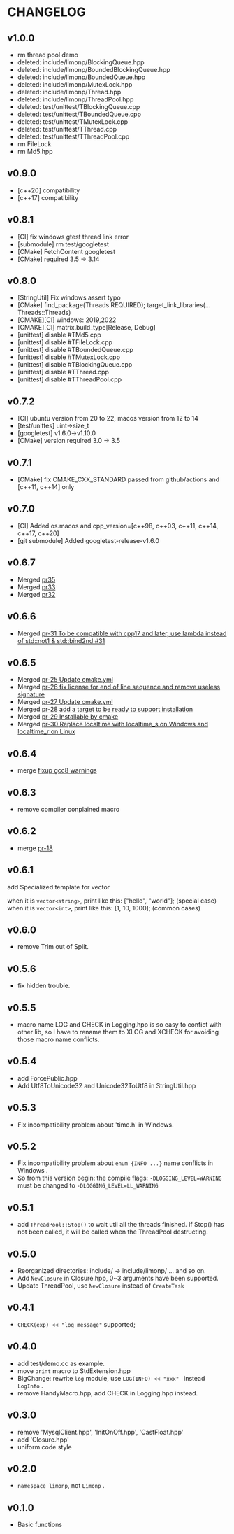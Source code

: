 # CHANGELOG

## v1.0.0

+ rm thread pool demo
+ deleted:    include/limonp/BlockingQueue.hpp
+ deleted:    include/limonp/BoundedBlockingQueue.hpp
+ deleted:    include/limonp/BoundedQueue.hpp
+ deleted:    include/limonp/MutexLock.hpp
+ deleted:    include/limonp/Thread.hpp
+ deleted:    include/limonp/ThreadPool.hpp
+ deleted:    test/unittest/TBlockingQueue.cpp
+ deleted:    test/unittest/TBoundedQueue.cpp
+ deleted:    test/unittest/TMutexLock.cpp
+ deleted:    test/unittest/TThread.cpp
+ deleted:    test/unittest/TThreadPool.cpp
+ rm FileLock
+ rm Md5.hpp

## v0.9.0

+ [c++20] compatibility
+ [c++17] compatibility

## v0.8.1

+ [CI] fix windows gtest thread link error
+ [submodule] rm test/googletest
+ [CMake] FetchContent googletest
+ [CMake] required 3.5 -> 3.14

## v0.8.0

+ [StringUtil] Fix windows assert typo
+ [CMake] find_package(Threads REQUIRED); target_link_libraries(... Threads::Threads)
+ [CMAKE][CI] windows: 2019,2022
+ [CMAKE][CI] matrix.build_type[Release, Debug]
+ [unittest] disable #TMd5.cpp
+ [unittest] disable #TFileLock.cpp
+ [unittest] disable #TBoundedQueue.cpp 
+ [unittest] disable #TMutexLock.cpp 
+ [unittest] disable #TBlockingQueue.cpp 
+ [unittest] disable #TThread.cpp 
+ [unittest] disable #TThreadPool.cpp

## v0.7.2

+ [CI] ubuntu version from 20 to 22, macos version from 12 to 14
+ [test/unittes] uint->size_t
+ [googletest] v1.6.0->v1.10.0
+ [CMake] version required 3.0 -> 3.5

## v0.7.1

+ [CMake] fix CMAKE_CXX_STANDARD passed from github/actions and [c++11, c++14] only

## v0.7.0

+ [CI] Added os.macos and cpp_version=[c++98, c++03, c++11, c++14, c++17, c++20]
+ [git submodule] Added googletest-release-v1.6.0

## v0.6.7

+ Merged [pr35](https://github.com/yanyiwu/limonp/pull/35)
+ Merged [pr33](https://github.com/yanyiwu/limonp/pull/33)
+ Merged [pr32](https://github.com/yanyiwu/limonp/pull/32)

## v0.6.6

+ Merged [pr-31 To be compatible with cpp17 and later, use lambda instead of std::not1 & std::bind2nd #31](https://github.com/yanyiwu/limonp/pull/31)

## v0.6.5

+ Merged [pr-25 Update cmake.yml](https://github.com/yanyiwu/limonp/pull/25)
+ Merged [pr-26 fix license for end of line sequence and remove useless signature](https://github.com/yanyiwu/limonp/pull/26)
+ Merged [pr-27 Update cmake.yml](https://github.com/yanyiwu/limonp/pull/27)
+ Merged [pr-28 add a target to be ready to support installation](https://github.com/yanyiwu/limonp/pull/28)
+ Merged [pr-29 Installable by cmake](https://github.com/yanyiwu/limonp/pull/29)
+ Merged [pr-30 Replace localtime with localtime_s on Windows and localtime_r on Linux](https://github.com/yanyiwu/limonp/pull/30)

## v0.6.4

+ merge [fixup gcc8 warnings](https://github.com/yanyiwu/gojieba/pull/70)

## v0.6.3

+ remove compiler conplained macro

## v0.6.2

+ merge [pr-18](https://github.com/yanyiwu/limonp/pull/18/files)

## v0.6.1

add Specialized template for vector<string>

when it is `vector<string>`, print like this: ["hello", "world"]; (special case)
when it is `vector<int>`, print like this: [1, 10, 1000]; (common cases)

## v0.6.0

+ remove Trim out of Split.

## v0.5.6

+ fix hidden trouble.

## v0.5.5

+ macro name LOG and CHECK in Logging.hpp is so easy to confict with other lib, so I have to rename them to XLOG and XCHECK for avoiding those macro name conflicts.

## v0.5.4

+ add ForcePublic.hpp
+ Add Utf8ToUnicode32 and Unicode32ToUtf8 in StringUtil.hpp

## v0.5.3

+ Fix incompatibility problem about 'time.h' in Windows.

## v0.5.2

+ Fix incompatibility problem about `enum {INFO ...}` name conflicts in Windows .
+ So from this version begin: the compile flags: `-DLOGGING_LEVEL=WARNING` must be changed to `-DLOGGING_LEVEL=LL_WARNING`

## v0.5.1

+ add `ThreadPool::Stop()` to wait util all the threads finished. 
If Stop() has not been called, it will be called when the ThreadPool destructing.

## v0.5.0

+ Reorganized directories: include/ -> include/limonp/ ... and so on.
+ Add `NewClosure` in Closure.hpp, 0~3 arguments have been supported.
+ Update ThreadPool, use `NewClosure` instead of `CreateTask`

## v0.4.1

+ `CHECK(exp) << "log message"` supported;

## v0.4.0

+ add test/demo.cc as example.
+ move `print` macro to StdExtension.hpp
+ BigChange: rewrite `log` module, use `LOG(INFO) << "xxx" ` instead `LogInfo` .
+ remove HandyMacro.hpp, add CHECK in Logging.hpp instead.

## v0.3.0

+ remove 'MysqlClient.hpp', 'InitOnOff.hpp', 'CastFloat.hpp'
+ add 'Closure.hpp'
+ uniform code style

## v0.2.0

+ `namespace limonp`, not `Limonp` .

## v0.1.0

+ Basic functions
